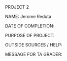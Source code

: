 
PROJECT 2

NAME: Jerome Reduta

DATE OF COMPLETION:

PURPOSE OF PROJECT:

OUTSIDE SOURCES / HELP:

MESSAGE FOR TA GRADER:
